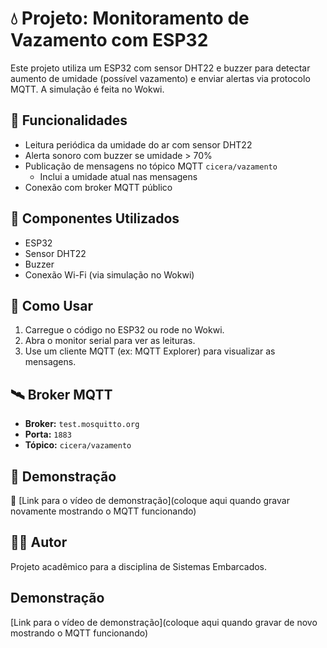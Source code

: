 # 💧 Projeto: Monitoramento de Vazamento com ESP32

Este projeto utiliza um ESP32 com sensor DHT22 e buzzer para detectar aumento de umidade (possível vazamento) e enviar alertas via protocolo MQTT. A simulação é feita no Wokwi.

## 🚀 Funcionalidades
- Leitura periódica da umidade do ar com sensor DHT22
- Alerta sonoro com buzzer se umidade > 70%
- Publicação de mensagens no tópico MQTT `cicera/vazamento`
  - Inclui a umidade atual nas mensagens
- Conexão com broker MQTT público

## 🧩 Componentes Utilizados
- ESP32
- Sensor DHT22
- Buzzer
- Conexão Wi-Fi (via simulação no Wokwi)

## 🔧 Como Usar
1. Carregue o código no ESP32 ou rode no Wokwi.
2. Abra o monitor serial para ver as leituras.
3. Use um cliente MQTT (ex: MQTT Explorer) para visualizar as mensagens.

## 🛰️ Broker MQTT
- **Broker:** `test.mosquitto.org`
- **Porta:** `1883`
- **Tópico:** `cicera/vazamento`

## 🧪 Demonstração
🔗 [Link para o vídeo de demonstração](coloque aqui quando gravar novamente mostrando o MQTT funcionando)

## 👩‍💻 Autor
Projeto acadêmico para a disciplina de Sistemas Embarcados.


## Demonstração

[Link para o vídeo de demonstração](coloque aqui quando gravar de novo mostrando o MQTT funcionando)
